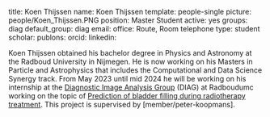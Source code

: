 title: Koen Thijssen 
name: Koen Thijssen
template: people-single
picture: people/Koen_Thijssen.PNG
position: Master Student
active: yes
groups: diag
default_group: diag
email: 
office: Route, Room
telephone
type: student
scholar: 
publons: 
orcid: 
linkedin:

Koen Thijssen obtained his bachelor degree in Physics and Astronomy at the Radboud University in Nijmegen. He is now working on his Masters in Particle and Astrophysics that includes the Computational and Data Science Synergy track. From May 2023 until mid 2024 he will be working on his internship at the [Diagnostic Image Analysis Group](http://diagnijmegen.nl) (DIAG) at Radboudumc working on the topic of [Prediction of bladder filling during radiotherapy treatment](https://www.diagnijmegen.nl/vacancies/aifh_msc_bladderfilling/). This project is supervised by [member/peter-koopmans].


